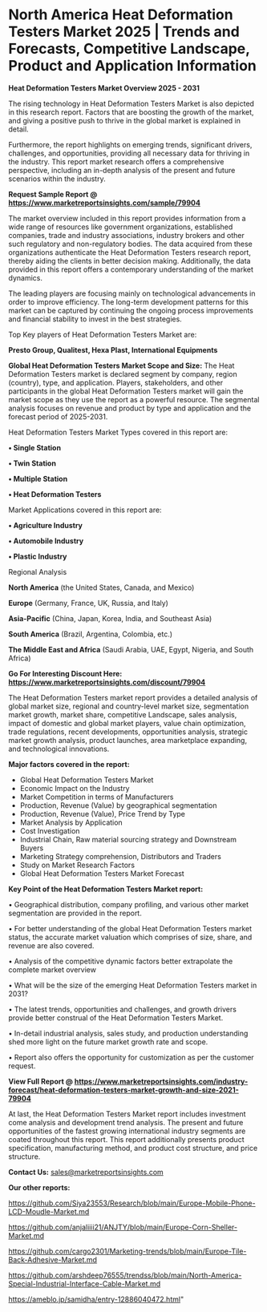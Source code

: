 # North America Heat Deformation Testers Market 2025 | Trends and Forecasts, Competitive Landscape, Product and Application Information

<Strong> Heat Deformation Testers Market Overview 2025 - 2031</strong>

The rising technology in Heat Deformation Testers Market is also depicted in this research report. Factors that are boosting the growth of the market, and giving a positive push to thrive in the global market is explained in detail.

Furthermore, the report highlights on emerging trends, significant drivers, challenges, and opportunities, providing all necessary data for thriving in the industry. This report market research offers a comprehensive perspective, including an in-depth analysis of the present and future scenarios within the industry.

<strong>Request Sample Report @ <a href=https://www.marketreportsinsights.com/sample/79904>https://www.marketreportsinsights.com/sample/79904</a></strong>

The market overview included in this report provides information from a wide range of resources like government organizations, established companies, trade and industry associations, industry brokers and other such regulatory and non-regulatory bodies. The data acquired from these organizations authenticate the Heat Deformation Testers research report, thereby aiding the clients in better decision making. Additionally, the data provided in this report offers a contemporary understanding of the market dynamics.

The leading players are focusing mainly on technological advancements in order to improve efficiency. The long-term development patterns for this market can be captured by continuing the ongoing process improvements and financial stability to invest in the best strategies.

Top Key players of Heat Deformation Testers Market are:

<strong>Presto Group, Qualitest, Hexa Plast, International Equipments</strong>

<strong><b>Global Heat Deformation Testers Market Scope and Size:</b></strong>
The Heat Deformation Testers market is declared segment by company, region (country), type, and application. Players, stakeholders, and other participants in the global Heat Deformation Testers market will gain the market scope as they use the report as a powerful resource. The segmental analysis focuses on revenue and product by type and application and the forecast period of 2025-2031.

Heat Deformation Testers Market Types covered in this report are:

<strong>• Single Station

• Twin Station

• Multiple Station

• Heat Deformation Testers</strong>

Market Applications covered in this report are:

<strong>• Agriculture Industry

• Automobile Industry

• Plastic Industry</strong> 

Regional Analysis

<strong>North America</strong> (the United States, Canada, and Mexico)

<strong>Europe</strong> (Germany, France, UK, Russia, and Italy)

<strong>Asia-Pacific</strong> (China, Japan, Korea, India, and Southeast Asia)

<strong>South America</strong> (Brazil, Argentina, Colombia, etc.)

<strong>The Middle East and Africa</strong> (Saudi Arabia, UAE, Egypt, Nigeria, and South Africa)

<strong>Go For Interesting Discount Here: <a href=https://www.marketreportsinsights.com/discount/79904>https://www.marketreportsinsights.com/discount/79904</a></strong>

The Heat Deformation Testers market report provides a detailed analysis of global market size, regional and country-level market size, segmentation market growth, market share, competitive Landscape, sales analysis, impact of domestic and global market players, value chain optimization, trade regulations, recent developments, opportunities analysis, strategic market growth analysis, product launches, area marketplace expanding, and technological innovations.

<strong><b>Major factors covered in the report:</b></strong>
<ul>
  <li>Global Heat Deformation Testers Market </li>
  <li>Economic Impact on the Industry</li>
  <li>Market Competition in terms of Manufacturers</li>
  <li>Production, Revenue (Value) by geographical segmentation</li>
  <li>Production, Revenue (Value), Price Trend by Type</li>
  <li>Market Analysis by Application</li>
  <li>Cost Investigation</li>
  <li>Industrial Chain, Raw material sourcing strategy and Downstream Buyers</li>
  <li>Marketing Strategy comprehension, Distributors and Traders</li>
  <li>Study on Market Research Factors</li>
  <li>Global Heat Deformation Testers Market Forecast</li>
</ul>

<strong><b>Key Point of the Heat Deformation Testers Market report:</b></strong>

• Geographical distribution, company profiling, and various other market segmentation are provided in the report.

• For better understanding of the global Heat Deformation Testers market status, the accurate market valuation which comprises of size, share, and revenue are also covered.

• Analysis of the competitive dynamic factors better extrapolate the complete market overview

• What will be the size of the emerging Heat Deformation Testers market in 2031?

• The latest trends, opportunities and challenges, and growth drivers provide better construal of the Heat Deformation Testers Market.

• In-detail industrial analysis, sales study, and production understanding shed more light on the future market growth rate and scope.

• Report also offers the opportunity for customization as per the customer request.

<strong><b>View Full Report @ <a href=https://www.marketreportsinsights.com/industry-forecast/heat-deformation-testers-market-growth-and-size-2021-79904>https://www.marketreportsinsights.com/industry-forecast/heat-deformation-testers-market-growth-and-size-2021-79904</a></b></strong>


At last, the Heat Deformation Testers Market report includes investment come analysis and development trend analysis. The present and future opportunities of the fastest growing international industry segments are coated throughout this report. This report additionally presents product specification, manufacturing method, and product cost structure, and price structure.

<strong>Contact Us:</strong>
sales@marketreportsinsights.com

<strong>Our other reports:</strong>

<a href=https://github.com/Siya23553/Research/blob/main/Europe-Mobile-Phone-LCD-Moudle-Market.md>https://github.com/Siya23553/Research/blob/main/Europe-Mobile-Phone-LCD-Moudle-Market.md</a>

<a href=https://github.com/anjaliiii21/ANJTY/blob/main/Europe-Corn-Sheller-Market.md>https://github.com/anjaliiii21/ANJTY/blob/main/Europe-Corn-Sheller-Market.md</a>

<a href=https://github.com/cargo2301/Marketing-trends/blob/main/Europe-Tile-Back-Adhesive-Market.md>https://github.com/cargo2301/Marketing-trends/blob/main/Europe-Tile-Back-Adhesive-Market.md</a>

<a href=https://github.com/arshdeep76555/trendss/blob/main/North-America-Special-Industrial-Interface-Cable-Market.md>https://github.com/arshdeep76555/trendss/blob/main/North-America-Special-Industrial-Interface-Cable-Market.md</a>

<a href=https://ameblo.jp/samidha/entry-12886040472.html>https://ameblo.jp/samidha/entry-12886040472.html</a>"
